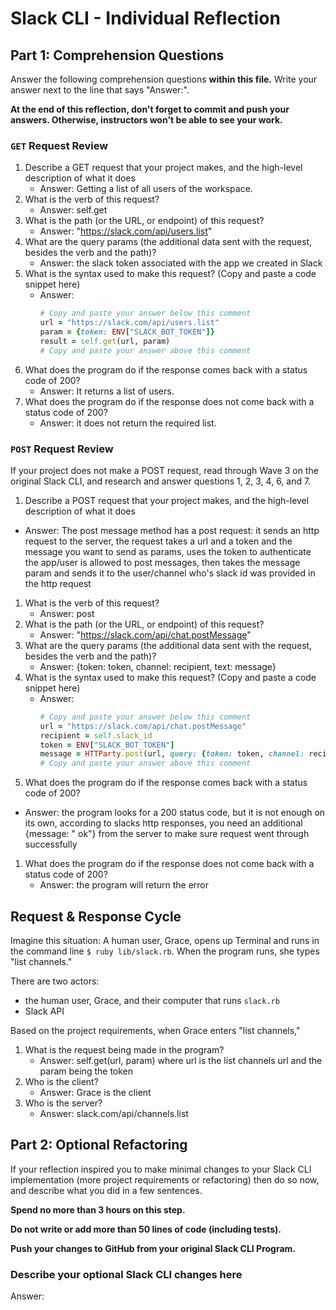 # Slack CLI - Individual Reflection

## Part 1: Comprehension Questions

Answer the following comprehension questions **within this file.** Write your answer next to the line that says "Answer:".

**At the end of this reflection, don't forget to commit and push your answers. Otherwise, instructors won't be able to see your work.**

### `GET` Request Review

1. Describe a GET request that your project makes, and the high-level description of what it does
    - Answer: Getting a list of all users of the workspace.
1. What is the verb of this request?
    - Answer:  self.get
1. What is the path (or the URL, or endpoint) of this request?
    - Answer: "https://slack.com/api/users.list"
1. What are the query params (the additional data sent with the request, besides the verb and the path)?
    - Answer: the slack token associated with the app we created in Slack
1. What is the syntax used to make this request? (Copy and paste a code snippet here)
    - Answer:
      ```ruby
      # Copy and paste your answer below this comment
      url = "https://slack.com/api/users.list"
      param = {token: ENV["SLACK_BOT_TOKEN"]}
      result = self.get(url, param)
      # Copy and paste your answer above this comment
      ```
1. What does the program do if the response comes back with a status code of 200?
    - Answer:  It returns a list of users.
1. What does the program do if the response does not come back with a status code of 200?
    - Answer:  it does not return the required list.

### `POST` Request Review

If your project does not make a POST request, read through Wave 3 on the original Slack CLI, and research and answer questions 1, 2, 3, 4, 6, and 7.

1. Describe a POST request that your project makes, and the high-level description of what it does
- Answer:  The post message method has a post request: it sends an http request to the server, the request takes a url and a token and the message you want to send as params, uses the token to authenticate the app/user is allowed to post messages, then takes the message param and sends it to the user/channel who's slack id was provided in the http request
1. What is the verb of this request?
    - Answer:  post
1. What is the path (or the URL, or endpoint) of this request?
    - Answer: "https://slack.com/api/chat.postMessage"
1. What are the query params (the additional data sent with the request, besides the verb and the path)?
    - Answer: {token: token, channel: recipient, text: message}
1. What is the syntax used to make this request? (Copy and paste a code snippet here)
    - Answer:
      ```ruby
      # Copy and paste your answer below this comment
      url = "https://slack.com/api/chat.postMessage"
      recipient = self.slack_id 
      token = ENV["SLACK_BOT_TOKEN"]
      message = HTTParty.post(url, query: {token: token, channel: recipient, text: message})
      # Copy and paste your answer above this comment
      ```
1. What does the program do if the response comes back with a status code of 200?
- Answer:  the program looks for a 200 status code, but it is not enough on its own, according to slacks http responses, you need an additional {message: " ok"} from the server to make sure request went through successfully 

1. What does the program do if the response does not come back with a status code of 200?
    - Answer:  the program will return the error

## Request & Response Cycle

Imagine this situation: A human user, Grace, opens up Terminal and runs in the command line `$ ruby lib/slack.rb`. When the program runs, she types "list channels."

There are two actors:
  - the human user, Grace, and their computer that runs `slack.rb`
  - Slack API

Based on the project requirements, when Grace enters "list channels,"
1. What is the request being made in the program?
    - Answer: self.get(url, param) where url is the list channels url and the param being the token
1. Who is the client?
    - Answer: Grace is the client
1. Who is the server?
    - Answer: slack.com/api/channels.list

## Part 2: Optional Refactoring

If your reflection inspired you to make minimal changes to your Slack CLI implementation (more project requirements or refactoring) then do so now, and describe what you did in a few sentences.

**Spend no more than 3 hours on this step.**

**Do not write or add more than 50 lines of code (including tests).**

**Push your changes to GitHub from your original Slack CLI Program.**

### Describe your optional Slack CLI changes here

Answer: 
